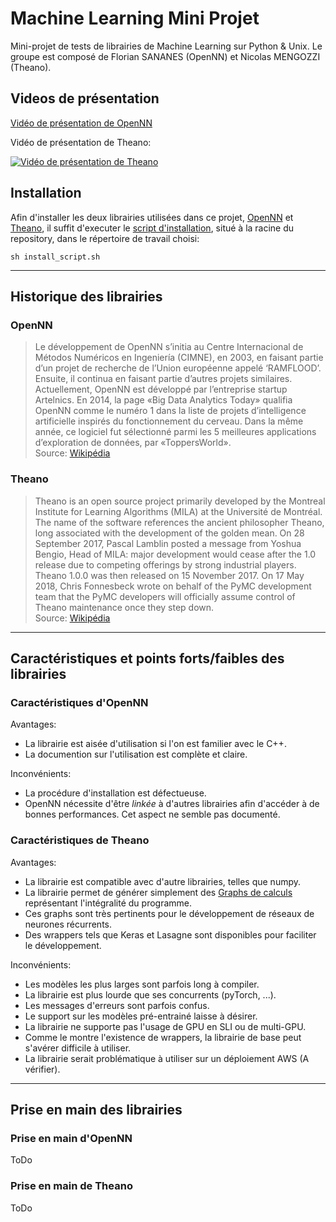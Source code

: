 # Machine Learning Mini Projet

Mini-projet de tests de librairies de Machine Learning sur Python & Unix.  Le groupe est composé de Florian SANANES (OpenNN) et Nicolas MENGOZZI (Theano).


## Videos de présentation

[Vidéo de présentation de OpenNN](https://github.com/NicowNicow/MLminiprojet/blob/main/vids/openNN_pitch.mp4)


Vidéo de présentation de Theano:

[![Vidéo de présentation de Theano](https://img.youtube.com/vi/AYyUuKGogbw/0.jpg)](https://www.youtube.com/watch?v=AYyUuKGogbw)

## Installation

Afin d'installer les deux librairies utilisées dans ce projet, [OpenNN](https://www.opennn.net/) et [Theano](https://www.tutorialspoint.com/theano/index.htm), il suffit d'executer le [script d'installation](https://github.com/NicowNicow/MLminiprojet/blob/14a55f329b63c61fb16873534a3756683c6b9133/install_script.sh), situé à la racine du repository, dans le répertoire de travail choisi:

``` sh install_script.sh ```

   ---

## Historique des librairies

### OpenNN

> Le développement de OpenNN s’initia au Centre Internacional de Métodos Numéricos en Ingeniería (CIMNE), en 2003, en faisant partie d’un projet de recherche de l’Union européenne appelé ‘RAMFLOOD’. Ensuite, il continua en faisant partie d’autres projets similaires. Actuellement, OpenNN est développé par l’entreprise startup Artelnics. En 2014, la page «Big Data Analytics Today» qualifia OpenNN comme le numéro 1 dans la liste de projets d’intelligence artificielle inspirés du fonctionnement du cerveau. Dans la même année, ce logiciel fut sélectionné parmi les 5 meilleures applications d’exploration de données, par «ToppersWorld».  
Source: [Wikipédia](https://fr.wikipedia.org/wiki/OpenNN)

### Theano

> Theano is an open source project primarily developed by the Montreal Institute for Learning Algorithms (MILA) at the Université de Montréal.
The name of the software references the ancient philosopher Theano, long associated with the development of the golden mean.
On 28 September 2017, Pascal Lamblin posted a message from Yoshua Bengio, Head of MILA: major development would cease after the 1.0 release due to competing offerings by strong industrial players. Theano 1.0.0 was then released on 15 November 2017.
On 17 May 2018, Chris Fonnesbeck wrote on behalf of the PyMC development team that the PyMC developers will officially assume control of Theano maintenance once they step down.  
Source: [Wikipédia](https://en.wikipedia.org/wiki/Theano_(software))

---

## Caractéristiques et points forts/faibles des librairies

### Caractéristiques d'OpenNN

Avantages:
- La librairie est aisée d'utilisation si l'on est familier avec le C++.
- La documention sur l'utilisation est complète et claire.

Inconvénients:
- La procédure d'installation est défectueuse.
- OpenNN nécessite d'être *linkée* à d'autres librairies afin d'accéder à de bonnes performances. Cet aspect ne semble pas documenté.

### Caractéristiques de Theano

Avantages:
- La librairie est compatible avec d'autre librairies, telles que numpy.
- La librairie permet de générer simplement des [Graphs de calculs](https://www.tutorialspoint.com/theano/theano_computational_graph.htm) représentant l'intégralité du programme.
- Ces graphs sont très pertinents pour le développement de réseaux de neurones récurrents.
- Des wrappers tels que Keras et Lasagne sont disponibles pour faciliter le développement.

Inconvénients:
- Les modèles les plus larges sont parfois long à compiler.
- La librairie est plus lourde que ses concurrents (pyTorch, ...).
- Les messages d'erreurs sont parfois confus.
- Le support sur les modèles pré-entrainé laisse à désirer.
- La librairie ne supporte pas l'usage de GPU en SLI ou de multi-GPU.
- Comme le montre l'existence de wrappers, la librairie de base peut s'avérer difficile à utiliser.
- La librairie serait problématique à utiliser sur un déploiement AWS (A vérifier).
  
---
  
## Prise en main des librairies

### Prise en main d'OpenNN

ToDo

### Prise en main de Theano
  
ToDo
